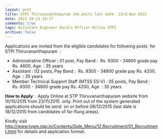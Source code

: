 ```yaml
---
layout: post
title: STPI Thiruvananthapuram Job posts last date  23rd Nov-2015   
date: 2015-10-13 14:17
comments: true
tags: Assistant Engineer Kerala Officer Online STPI 
archive: false
---
```


Applications are invited from the eligible candidates for following posts  for STPI Thiruvananthapuram  :

- Administrative Officer : 01 post, Pay Band :  Rs. 9300 - 34800 grade pay Rs. 4600, Age  : 35 years 
- Assistant : 02 posts, Pay Band :  Rs. 9300 - 34800 grade pay Rs. 4200, Age  : 35 years
- Member Technical Support Staff (MTSS ES-V) : 05 posts, Pay Band :  Rs. 9300 - 34800 grade pay Rs. 4200, Age  : 35 years

**How to Apply** :  Apply Online at STP Thiruvananthapuram website from 10/10/2015 from 23/11/2015  only. Print out of the system generated applications should be send  on or before 08/12/2015 (last date is 18/12/2015 from candidates of far-flung areas).

Kindly visit <http://www.tvpm.stpi.in/Contents/Side_Menu/12.Recruitment/01_Recruitment.html> for details and application format.



